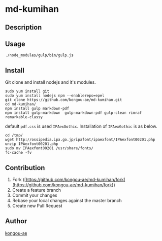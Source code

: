# md-kumihan

## Description

## Usage

```
./node_modules/gulp/bin/gulp.js
```

## Install

Git clone and install nodejs and it's modules.

```
sudo yum install git
sudo yum install nodejs npm --enablerepo=epel
git clone https://github.com/kongou-ae/md-kumihan.git
cd md-kumihan/
npm install gulp markdown-pdf
npm install gulp-markdown  gulp-markdown-pdf gulp-clean rimraf remarkable-classy
```

default `pdf.css` is used `IPAexGothic`. Installation of `IPAexGothic` is as below.

```
cd /tmp/
wget http://ossipedia.ipa.go.jp/ipafont/ipaexfont/IPAexfont00201.php 
unzip IPAexfont00201.php
sudo mv IPAexfont00201 /usr/share/fonts/
fc-cache -fv
```

## Contribution

1. Fork ([https://github.com/kongou-ae/md-kumihan/fork](https://github.com/kongou-ae/md-kumihan/fork))
1. Create a feature branch
1. Commit your changes
1. Rebase your local changes against the master branch
1. Create new Pull Request

## Author

[kongou-ae](https://github.com/kongou-ae)
